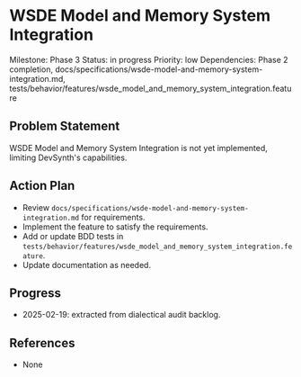 # WSDE Model and Memory System Integration
Milestone: Phase 3
Status: in progress
Priority: low
Dependencies: Phase 2 completion, docs/specifications/wsde-model-and-memory-system-integration.md, tests/behavior/features/wsde_model_and_memory_system_integration.feature

## Problem Statement
WSDE Model and Memory System Integration is not yet implemented, limiting DevSynth's capabilities.


## Action Plan
- Review `docs/specifications/wsde-model-and-memory-system-integration.md` for requirements.
- Implement the feature to satisfy the requirements.
- Add or update BDD tests in `tests/behavior/features/wsde_model_and_memory_system_integration.feature`.
- Update documentation as needed.

## Progress
- 2025-02-19: extracted from dialectical audit backlog.

## References
- None
